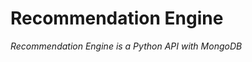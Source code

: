 Recommendation Engine
=====================

_Recommendation Engine is a Python API with MongoDB_


